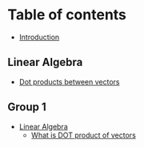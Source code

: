 # Table of contents

* [Introduction](README.md)

## Linear Algebra

* [Dot products between vectors](linear-algebra/dot-products-between-vectors.md)

## Group 1

* [Linear Algebra](group-1/linear-algebra/README.md)
  * [What is DOT product of vectors](group-1/linear-algebra/what-is-dot-product-of-vectors.md)
